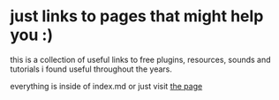 # just links to pages that might help you :)

this is a collection of useful links to free plugins, resources, sounds and tutorials i found useful throughout the years.

everything is inside of index.md or just visit [the page](https://monkemanmatt.github.io/resources/)
